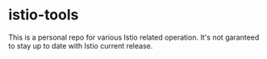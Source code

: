 # istio-tools

This is a personal repo for various Istio related operation. It's not garanteed to stay up to date with Istio current release.
